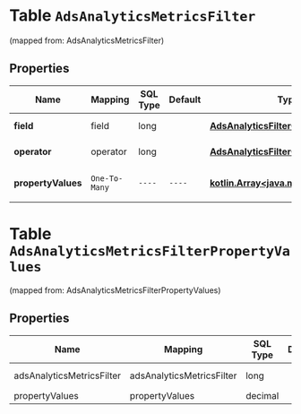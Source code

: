 
# Table `AdsAnalyticsMetricsFilter`
(mapped from: AdsAnalyticsMetricsFilter)

## Properties
Name | Mapping | SQL Type | Default | Type | Description | Notes
---- | ------- | -------- | ------- | ---- | ----------- | -----
**field** | field | long |  | [**AdsAnalyticsFilterColumn**](AdsAnalyticsFilterColumn.md) |  |  [optional] [foreignkey]
**operator** | operator | long |  | [**AdsAnalyticsFilterOperator**](AdsAnalyticsFilterOperator.md) |  |  [optional] [foreignkey]
**propertyValues** | `One-To-Many` | `----` | `----`  | [**kotlin.Array&lt;java.math.BigDecimal&gt;**](java.math.BigDecimal.md) | List of values for filtering |  [optional]




# **Table `AdsAnalyticsMetricsFilterPropertyValues`**
(mapped from: AdsAnalyticsMetricsFilterPropertyValues)

## Properties
Name | Mapping | SQL Type | Default | Type | Description | Notes
---- | ------- | -------- | ------- | ---- | ----------- | -----
adsAnalyticsMetricsFilter | adsAnalyticsMetricsFilter | long | | kotlin.Long | Primary Key | *one*
propertyValues | propertyValues | decimal | | java.math.BigDecimal | Foreign Key | *many*



